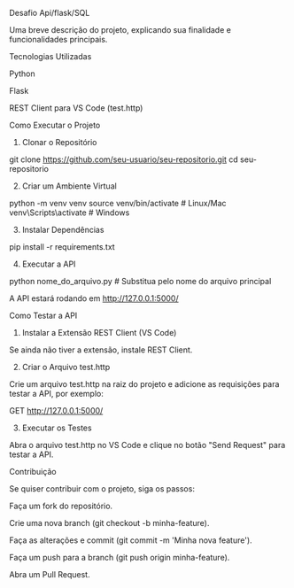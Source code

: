 Desafio Api/flask/SQL

Uma breve descrição do projeto, explicando sua finalidade e funcionalidades principais.

Tecnologias Utilizadas

Python

Flask

REST Client para VS Code (test.http)

Como Executar o Projeto

1. Clonar o Repositório

 git clone https://github.com/seu-usuario/seu-repositorio.git
 cd seu-repositorio

2. Criar um Ambiente Virtual

python -m venv venv
source venv/bin/activate  # Linux/Mac
venv\Scripts\activate  # Windows

3. Instalar Dependências

pip install -r requirements.txt

4. Executar a API

python nome_do_arquivo.py  # Substitua pelo nome do arquivo principal

A API estará rodando em http://127.0.0.1:5000/

Como Testar a API

1. Instalar a Extensão REST Client (VS Code)

Se ainda não tiver a extensão, instale REST Client.

2. Criar o Arquivo test.http

Crie um arquivo test.http na raiz do projeto e adicione as requisições para testar a API, por exemplo:

GET http://127.0.0.1:5000/

3. Executar os Testes

Abra o arquivo test.http no VS Code e clique no botão "Send Request" para testar a API.

Contribuição

Se quiser contribuir com o projeto, siga os passos:

Faça um fork do repositório.

Crie uma nova branch (git checkout -b minha-feature).

Faça as alterações e commit (git commit -m 'Minha nova feature').

Faça um push para a branch (git push origin minha-feature).

Abra um Pull Request.
